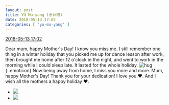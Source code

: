 ```yaml
---
layout: post
title: YU Mu-yang (余沐阳)
date: 2018-05-13 17:02
categories: [ 'yu-mu-yang' ]
---
```


<div class="weibo-info">
  <a href="https://weibo.com/6505651747/GgtmGz4HF">2018-05-13 17:02</a>
</div>

Dear mum, happy Mother's Day! I know you miss me. I still remember one thing in a winter holiday that you picked me up for dance lesson after work, then brought me home after 12 o'clock in the night, and went to work in the morning while I could sleep late. It lasted for the whole holiday. ![hug](https://img.t.sinajs.cn/t4/appstyle/expression/ext/normal/42/2018new_baobao_org.png){:.emoticon} Now being away from home, I miss you more and more. Mum, happy Mother's Day! Thank you for your dedication! I love you ❤️. And I wish all the mothers a happy holiday ❤️.

<!-- more -->

<ul class="weibo-pic-list-1">
  <li class="weibo-pic">
    <a href="https://wx1.sinaimg.cn/mw690/0076h3cTgy1fr9tf45f26j31e01am16l.jpg"><img src="https://wx1.sinaimg.cn/thumb150/0076h3cTgy1fr9tf45f26j31e01am16l.jpg"/></a>
  </li>
  <li class="weibo-pic">
    <a href="https://wx2.sinaimg.cn/mw690/0076h3cTgy1fr9tf1ggxkj31e01attko.jpg"><img src="https://wx2.sinaimg.cn/thumb150/0076h3cTgy1fr9tf1ggxkj31e01attko.jpg"/></a>
  </li>
</ul>
